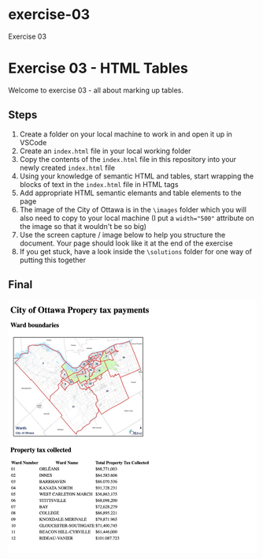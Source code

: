 # exercise-03

Exercise 03

# Exercise 03 - HTML Tables

Welcome to exercise 03 - all about marking up tables.

## Steps

1. Create a folder on your local machine to work in and open it up in VSCode
2. Create an `index.html` file in your local working folder
3. Copy the contents of the `index.html` file in this repository into your newly created `index.html` file
4. Using your knowledge of semantic HTML and tables, start wrapping the blocks of text in the `index.html` file in HTML tags
5. Add appropriate HTML semantic elemants and table elements to the page
6. The image of the City of Ottawa is in the `\images` folder which you will also need to copy to your local machine (I put a `width="500"` attribute on the image so that it wouldn't be so big)
7. Use the screen capture / image below to help you structure the document. Your page should look like it at the end of the exercise
8. If you get stuck, have a look inside the `\solutions` folder for one way of putting this together

## Final

![This is an image of the finished product](/images/finished.png)
